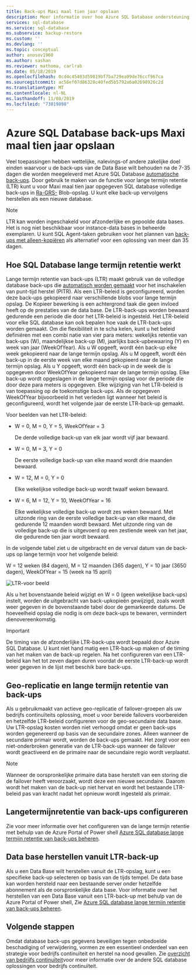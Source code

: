 ```yaml
---
title: Back-ups Maxi maal tien jaar opslaan
description: Meer informatie over hoe Azure SQL Database ondersteuning biedt voor het opslaan van volledige database back-ups gedurende Maxi maal tien jaar.
services: sql-database
ms.service: sql-database
ms.subservice: backup-restore
ms.custom: ''
ms.devlang: ''
ms.topic: conceptual
author: anosov1960
ms.author: sashan
ms.reviewer: mathoma, carlrab
ms.date: 05/18/2019
ms.openlocfilehash: 0cd4c45403d59819bf7ba729ea99de76ccf967ca
ms.sourcegitcommit: ac56ef07d86328c40fed5b5792a6a02698926c2d
ms.translationtype: MT
ms.contentlocale: nl-NL
ms.lasthandoff: 11/08/2019
ms.locfileid: "73819898"
---
```

# <a name="store-azure-sql-database-backups-for-up-to-10-years"></a>Azure SQL Database back-ups Maxi maal tien jaar opslaan

Veel toepassingen hebben wettelijke, nalevings-of andere zakelijke doel einden waarvoor u de back-ups van de Data Base wilt behouden na de 7-35 dagen die worden meegeleverd met Azure SQL Database [automatische back-ups](sql-database-automated-backups.md). Door gebruik te maken van de functie voor lange termijn retentie (LTR) kunt u voor Maxi maal tien jaar opgegeven SQL database volledige back-ups in [Ra-GRS-](../storage/common/storage-redundancy-grs.md#read-access-geo-redundant-storage) Blob-opslag. U kunt elke back-up vervolgens herstellen als een nieuwe database.

> [!NOTE]
> LTR kan worden ingeschakeld voor afzonderlijke en gepoolde data bases. Het is nog niet beschikbaar voor instance-data bases in beheerde exemplaren. U kunt SQL Agent-taken gebruiken voor het plannen van [back-ups met alleen-kopiëren](https://docs.microsoft.com/sql/relational-databases/backup-restore/copy-only-backups-sql-server) als alternatief voor een oplossing van meer dan 35 dagen.
> 

## <a name="how-sql-database-long-term-retention-works"></a>Hoe SQL Database lange termijn retentie werkt

Lange termijn retentie van back-ups (LTR) maakt gebruik van de volledige database back-ups die [automatisch worden gemaakt](sql-database-automated-backups.md) voor het inschakelen van punt-tijd herstel (PITR). Als een LTR-beleid is geconfigureerd, worden deze back-ups gekopieerd naar verschillende blobs voor lange termijn opslag. De Kopieer bewerking is een achtergrond taak die geen invloed heeft op de prestaties van de data base. De LTR-back-ups worden bewaard gedurende een periode die door het LTR-beleid is ingesteld. Het LTR-beleid voor elke SQL database kan ook bepalen hoe vaak de LTR-back-ups worden gemaakt. Om die flexibiliteit in te scha kelen, kunt u het beleid definiëren met een combi natie van vier para meters: wekelijks retentie van back-ups (W), maandelijkse back-up (M), jaarlijks back-upbewaaring (Y) en week van jaar (WeekOfYear). Als u W opgeeft, wordt één back-up elke week gekopieerd naar de lange termijn opslag. Als u M opgeeft, wordt één back-up in de eerste week van elke maand gekopieerd naar de lange termijn opslag. Als u Y opgeeft, wordt één back-up in de week die is opgegeven door WeekOfYear gekopieerd naar de lange termijn opslag. Elke back-up wordt opgeslagen in de lange termijn opslag voor de periode die door deze para meters is opgegeven. Elke wijziging van het LTR-beleid is van toepassing op de toekomstige back-ups. Als de opgegeven WeekOfYear bijvoorbeeld in het verleden ligt wanneer het beleid is geconfigureerd, wordt het volgende jaar de eerste LTR-back-up gemaakt. 

Voor beelden van het LTR-beleid:

-  W = 0, M = 0, Y = 5, WeekOfYear = 3

   De derde volledige back-up van elk jaar wordt vijf jaar bewaard.
   
- W = 0, M = 3, Y = 0

   De eerste volledige back-up van elke maand wordt drie maanden bewaard.

- W = 12, M = 0, Y = 0

   Elke wekelijkse volledige back-up wordt twaalf weken bewaard.

- W = 6, M = 12, Y = 10, WeekOfYear = 16

   Elke wekelijkse volledige back-up wordt zes weken bewaard. Met uitzonde ring van de eerste volledige back-up van elke maand, die gedurende 12 maanden wordt bewaard. Met uitzonde ring van de volledige back-up die is uitgevoerd op een zestiende week van het jaar, die gedurende tien jaar wordt bewaard. 

In de volgende tabel ziet u de uitgebracht en de verval datum van de back-ups op lange termijn voor het volgende beleid:

W = 12 weken (84 dagen), M = 12 maanden (365 dagen), Y = 10 jaar (3650 dagen), WeekOfYear = 15 (week na 15 april)

   ![LTR-voor beeld](./media/sql-database-long-term-retention/ltr-example.png)



Als u het bovenstaande beleid wijzigt en W = 0 (geen wekelijkse back-ups) instelt, worden de uitgebracht van back-upkopieën gewijzigd, zoals wordt weer gegeven in de bovenstaande tabel door de gemarkeerde datums. De hoeveelheid opslag die nodig is om deze back-ups te bewaren, vermindert dienovereenkomstig. 

> [!IMPORTANT]
> De timing van de afzonderlijke LTR-back-ups wordt bepaald door Azure SQL Database. U kunt niet hand matig een LTR-back-up maken of de timing van het maken van de back-up regelen. Na het configureren van een LTR-beleid kan het tot zeven dagen duren voordat de eerste LTR-back-up wordt weer gegeven in de lijst met beschik bare back-ups.  
> 

## <a name="geo-replication-and-long-term-backup-retention"></a>Geo-replicatie en lange termijn retentie van back-ups

Als u gebruikmaakt van actieve geo-replicatie of failover-groepen als uw bedrijfs continuïteits oplossing, moet u voor bereide failovers voorbereiden en hetzelfde LTR-beleid configureren voor de geo-secundaire data base. Uw LTR-opslag kosten worden niet verhoogd omdat er geen back-ups worden gegenereerd op basis van de secundaire zones. Alleen wanneer de secundaire primair wordt, worden de back-ups gemaakt. Het zorgt voor een niet-onderbroken generatie van de LTR-back-ups wanneer de failover wordt geactiveerd en de primaire naar de secundaire regio wordt verplaatst. 

> [!NOTE]
> Wanneer de oorspronkelijke primaire data base herstelt van een storing die de failover heeft veroorzaakt, wordt deze een nieuwe secundaire. Daarom wordt het maken van de back-up niet hervat en wordt het bestaande LTR-beleid pas van kracht nadat het opnieuw wordt ingesteld als primair. 

## <a name="configure-long-term-backup-retention"></a>Langetermijnretentie van back-ups configureren

Zie voor meer informatie over het configureren van de lange termijn retentie met behulp van de Azure Portal of Power shell [Azure SQL database lange termijn retentie van back-ups beheren](sql-database-long-term-backup-retention-configure.md).

## <a name="restore-database-from-ltr-backup"></a>Data base herstellen vanuit LTR-back-up

Als u een Data Base wilt herstellen vanuit de LTR-opslag, kunt u een specifieke back-up selecteren op basis van de tijds tempel. De data base kan worden hersteld naar een bestaande server onder hetzelfde abonnement als de oorspronkelijke data base. Voor informatie over het herstellen van een Data Base vanuit een LTR-back-up met behulp van de Azure Portal of Power shell, Zie [Azure SQL database lange termijn retentie van back-ups beheren](sql-database-long-term-backup-retention-configure.md).

## <a name="next-steps"></a>Volgende stappen

Omdat database back-ups gegevens beveiligen tegen onbedoelde beschadiging of verwijdering, vormen ze een essentieel onderdeel van een strategie voor bedrijfs continuïteit en herstel na nood gevallen. Zie [overzicht van bedrijfs continuïteit](sql-database-business-continuity.md)voor meer informatie over de andere SQL database oplossingen voor bedrijfs continuïteit.
